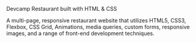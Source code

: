  Devcamp Restaurant built with HTML & CSS 

 A multi-page, responsive restaurant website that utilizes HTML5, CSS3, Flexbox, CSS Grid, Animations, media queries, custom forms, responsive images, and a range of front-end development techniques.
